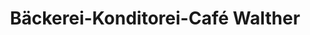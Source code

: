 ---
title: "Bäckerei-Konditorei-Café Walther"
url: /rudolstadt/baeckerei-konditorei-cafe-walther/
shop: Bäckerei
---